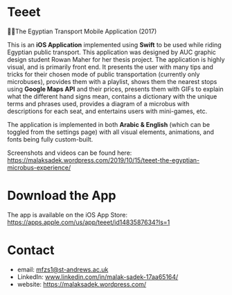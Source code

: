 # Teeet
🚌🚎The Egyptian Transport Mobile Application (2017)
 
This is an **iOS Application** implemented using **Swift** to be used while riding Egyptian public transport.
This application was designed by AUC graphic design student Rowan Maher for her thesis project. The application is highly visual, and is primarily front end. It presents the user with many tips and tricks for their chosen mode of public transportation (currently only microbuses), provides them with a playlist, shows them the nearest stops using **Google Maps API** and their prices, presents them with GIFs to explain what the different hand signs mean, contains a dictionary with the unique terms and phrases used, provides a diagram of a microbus with descriptions for each seat, and entertains users with mini-games, etc.

The application is implemented in both **Arabic & English** (which can be toggled from the settings page) with all visual elements, animations, and fonts being fully custom-built.

Screenshots and videos can be found here: https://malaksadek.wordpress.com/2019/10/15/teeet-the-egyptian-microbus-experience/

# Download the App

The app is available on the iOS App Store: https://apps.apple.com/us/app/teeet/id1483587634?ls=1

# Contact

* email: mfzs1@st-andrews.ac.uk
* LinkedIn: www.linkedin.com/in/malak-sadek-17aa65164/
* website: https://malaksadek.wordpress.com/
